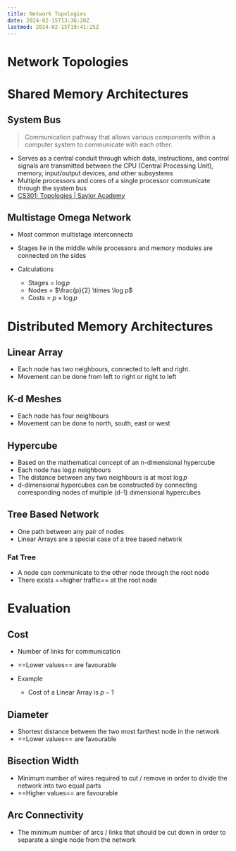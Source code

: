 ```yaml
---
title: Network Topologies
date: 2024-02-15T13:36:20Z
lastmod: 2024-02-15T19:41:25Z
---
```


# Network Topologies

# Shared Memory Architectures

## System Bus

> Communication pathway that allows various components within a computer system to communicate with each other.

* Serves as a central conduit through which data, instructions, and control signals are transmitted between the CPU (Central Processing Unit), memory, input/output devices, and other subsystems
* Multiple processors and cores of a single processor communicate through the system bus
* [CS301: Topologies | Saylor Academy](https://learn.saylor.org/mod/page/view.php?id=27187 "CS301: Topologies | Saylor Academy")

## Multistage Omega Network

* Most common multistage interconnects
* Stages lie in the middle while processors and memory modules are connected on the sides
* Calculations

  * Stages = $\log p$
  * Nodes = $\frac{p}{2} \times \log p$
  * Costs = $p \times \log p$

# Distributed Memory Architectures

## Linear Array

* Each node has two neighbours, connected to left and right.
* Movement can be done from left to right or right to left

## K-d Meshes

* Each node has four neighbours
* Movement can be done to north, south, east or west

## Hypercube

* Based on the mathematical concept of an n-dimensional hypercube
* Each node has $\log p$ neighbours
* The distance between any two neighbours is at most $\log p$
* d-dimensional hypercubes can be constructed by connecting corresponding nodes of multiple (d-1) dimensional hypercubes

## Tree Based Network

* One path between any pair of nodes
* Linear Arrays are a special case of a tree based network

### Fat Tree

* A node can communicate to the other node through the root node
* There exists ==higher traffic== at the root node

# Evaluation

## Cost

* Number of links for communication
* ==Lower values== are favourable
* Example

  * Cost of a Linear Array is $p-1$

## Diameter

* Shortest distance between the two most farthest node in the network
* ==Lower values== are favourable

## Bisection Width

* Minimum number of wires required to cut / remove in order to divide the network into two equal parts
* ==Higher values== are favourable

## Arc Connectivity

* The minimum number of arcs / links that should be cut down in order to separate a single node from the network

